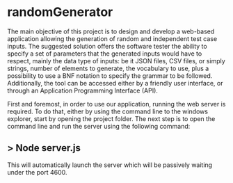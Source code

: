 # randomGenerator
The main objective of this project is to design and develop a web-based application allowing the generation of random and independent test case inputs. The suggested solution offers the software tester the ability to specify a set of parameters that the generated inputs would have to respect,  mainly the data type of inputs: be it JSON files, CSV files, or simply strings, number of elements to generate, the vocabulary to use, plus a possibility to use a BNF notation to specify the grammar to be followed. Additionally, the tool can be accessed either by a friendly user interface, or through an Application Programming Interface (API).

First and foremost, in order to use our application, running the web server is required. To do that, either by using the command line to the windows explorer, start by opening the project folder.
The next step is to open the command line and run the server using the following
command:
## > Node server.js
This will automatically launch the server which will be passively waiting under
the port 4600.
